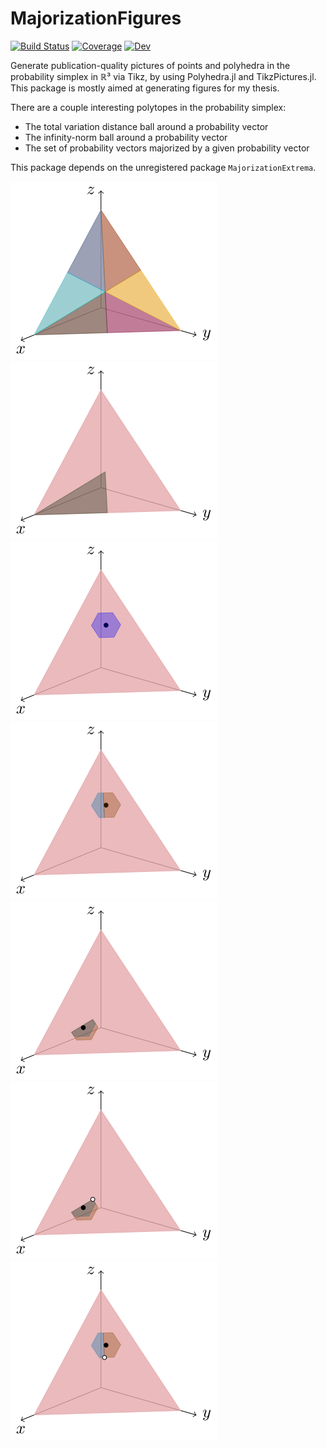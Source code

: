 # MajorizationFigures

[![Build Status](https://github.com/ericphanson/MajorizationFigures.jl/workflows/CI/badge.svg)](https://github.com/ericphanson/MajorizationFigures.jl/actions)
[![Coverage](https://codecov.io/gh/ericphanson/MajorizationFigures.jl/branch/master/graph/badge.svg)](https://codecov.io/gh/ericphanson/MajorizationFigures.jl)
[![Dev](https://img.shields.io/badge/docs-dev-blue.svg)](https://ericphanson.github.io/MajorizationFigures.jl/dev)

Generate publication-quality pictures of points and polyhedra in the probability
simplex in ℝ³ via Tikz, by using Polyhedra.jl and TikzPictures.jl. This package
is mostly aimed at generating figures for my thesis.

There are a couple interesting polytopes in the probability simplex:

* The total variation distance ball around a probability vector
* The infinity-norm ball around a probability vector
* The set of probability vectors majorized by a given probability vector

This package depends on the unregistered package `MajorizationExtrema`.

![](scripts/figs/fig1_Es.svg)
![](scripts/figs/fig2_sorted.svg)
![](scripts/figs/fig3_qball.svg)
![](scripts/figs/fig4_qball_pieces.svg)
![](scripts/figs/fig5_qball_pieces_sorted.svg)
![](scripts/figs/fig6_qball_pieces_sorted_majmin.svg)
![](scripts/figs/fig7_qball_pieces_majmin.svg)
